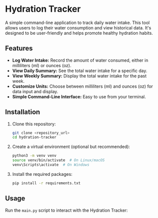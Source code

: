 # Hydration Tracker

A simple command-line application to track daily water intake. This tool allows users to log their water consumption and view historical data. It's designed to be user-friendly and helps promote healthy hydration habits.

## Features

*   **Log Water Intake:** Record the amount of water consumed, either in milliliters (ml) or ounces (oz).
*   **View Daily Summary:** See the total water intake for a specific day.
*   **View Weekly Summary:** Display the total water intake for the past week.
*   **Customize Units:** Choose between milliliters (ml) and ounces (oz) for data input and display.
*   **Simple Command-Line Interface:** Easy to use from your terminal.

## Installation

1.  Clone this repository:

    ```bash
    git clone <repository_url>
    cd hydration-tracker
    ```

2.  Create a virtual environment (optional but recommended):

    ```bash
    python3 -m venv venv
    source venv/bin/activate  # On Linux/macOS
    venv\Scripts\activate  # On Windows
    ```

3.  Install the required packages:

    ```bash
    pip install -r requirements.txt
    ```

## Usage

Run the `main.py` script to interact with the Hydration Tracker: